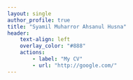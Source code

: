 ```yaml
---
layout: single
author_profile: true
title: "Syamil Muharror Ahsanul Husna"
header:
    text-align: left
    overlay_color: "#888"
    actions:
        - label: "My CV"
        - url: "http://google.com/"
---
```


